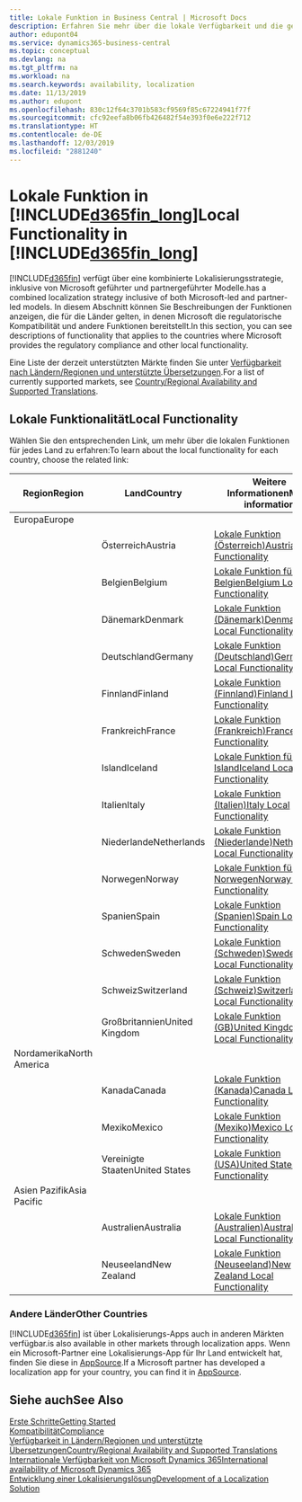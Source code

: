 ```yaml
---
title: Lokale Funktion in Business Central | Microsoft Docs
description: Erfahren Sie mehr über die lokale Verfügbarkeit und die gesetzliche Kompatibilität von Dynamics 365 Business Central.
author: edupont04
ms.service: dynamics365-business-central
ms.topic: conceptual
ms.devlang: na
ms.tgt_pltfrm: na
ms.workload: na
ms.search.keywords: availability, localization
ms.date: 11/13/2019
ms.author: edupont
ms.openlocfilehash: 830c12f64c3701b583cf9569f85c67224941f77f
ms.sourcegitcommit: cfc92eefa8b06fb426482f54e393f0e6e222f712
ms.translationtype: HT
ms.contentlocale: de-DE
ms.lasthandoff: 12/03/2019
ms.locfileid: "2881240"
---
```

# <a name="local-functionality-in-included365fin_longincludesd365fin_long_mdmd"></a><span data-ttu-id="71784-103">Lokale Funktion in [!INCLUDE[d365fin_long](includes/d365fin_long_md.md)]</span><span class="sxs-lookup"><span data-stu-id="71784-103">Local Functionality in [!INCLUDE[d365fin_long](includes/d365fin_long_md.md)]</span></span>
[!INCLUDE[d365fin](includes/d365fin_md.md)] <span data-ttu-id="71784-104">verfügt über eine kombinierte Lokalisierungsstrategie, inklusive von Microsoft geführter und partnergeführter Modelle.</span><span class="sxs-lookup"><span data-stu-id="71784-104">has a combined localization strategy inclusive of both Microsoft-led and partner-led models.</span></span> <span data-ttu-id="71784-105">In diesem Abschnitt können Sie Beschreibungen der Funktionen anzeigen, die für die Länder gelten, in denen Microsoft die regulatorische Kompatibilität und andere Funktionen bereitstellt.</span><span class="sxs-lookup"><span data-stu-id="71784-105">In this section, you can see descriptions of functionality that applies to the countries where Microsoft provides the regulatory compliance and other local functionality.</span></span>  

<span data-ttu-id="71784-106">Eine Liste der derzeit unterstützten Märkte finden Sie unter [Verfügbarkeit nach Ländern/Regionen und unterstützte Übersetzungen](/dynamics365/business-central/dev-itpro/compliance/apptest-countries-and-translations?toc=/dynamics365/business-central/toc.json).</span><span class="sxs-lookup"><span data-stu-id="71784-106">For a list of currently supported markets, see [Country/Regional Availability and Supported Translations](/dynamics365/business-central/dev-itpro/compliance/apptest-countries-and-translations?toc=/dynamics365/business-central/toc.json).</span></span>  

## <a name="local-functionality"></a><span data-ttu-id="71784-107">Lokale Funktionalität</span><span class="sxs-lookup"><span data-stu-id="71784-107">Local Functionality</span></span>
<span data-ttu-id="71784-108">Wählen Sie den entsprechenden Link, um mehr über die lokalen Funktionen für jedes Land zu erfahren:</span><span class="sxs-lookup"><span data-stu-id="71784-108">To learn about the local functionality for each country, choose the related link:</span></span>

| <span data-ttu-id="71784-109">Region</span><span class="sxs-lookup"><span data-stu-id="71784-109">Region</span></span> | <span data-ttu-id="71784-110">Land</span><span class="sxs-lookup"><span data-stu-id="71784-110">Country</span></span> | <span data-ttu-id="71784-111">Weitere Informationen</span><span class="sxs-lookup"><span data-stu-id="71784-111">More information</span></span> |
| --- | --- |--- |
| <span data-ttu-id="71784-112">Europa</span><span class="sxs-lookup"><span data-stu-id="71784-112">Europe</span></span> |  | |
|        | <span data-ttu-id="71784-113">Österreich</span><span class="sxs-lookup"><span data-stu-id="71784-113">Austria</span></span> | [<span data-ttu-id="71784-114">Lokale Funktion (Österreich)</span><span class="sxs-lookup"><span data-stu-id="71784-114">Austria Local Functionality</span></span>](localfunctionality/austria/austria-local-functionality.md) |
|        | <span data-ttu-id="71784-115">Belgien</span><span class="sxs-lookup"><span data-stu-id="71784-115">Belgium</span></span> |  [<span data-ttu-id="71784-116">Lokale Funktion für Belgien</span><span class="sxs-lookup"><span data-stu-id="71784-116">Belgium Local Functionality</span></span>](localfunctionality/belgium/belgium-local-functionality.md) |
|        | <span data-ttu-id="71784-117">Dänemark</span><span class="sxs-lookup"><span data-stu-id="71784-117">Denmark</span></span> | [<span data-ttu-id="71784-118">Lokale Funktion (Dänemark)</span><span class="sxs-lookup"><span data-stu-id="71784-118">Denmark Local Functionality</span></span>](localfunctionality/denmark/denmark-local-functionality.md) |
|        | <span data-ttu-id="71784-119">Deutschland</span><span class="sxs-lookup"><span data-stu-id="71784-119">Germany</span></span> | [<span data-ttu-id="71784-120">Lokale Funktion (Deutschland)</span><span class="sxs-lookup"><span data-stu-id="71784-120">Germany Local Functionality</span></span>](localfunctionality/germany/germany-local-functionality.md) |
|        | <span data-ttu-id="71784-121">Finnland</span><span class="sxs-lookup"><span data-stu-id="71784-121">Finland</span></span> | [<span data-ttu-id="71784-122">Lokale Funktion (Finnland)</span><span class="sxs-lookup"><span data-stu-id="71784-122">Finland Local Functionality</span></span>](localfunctionality/finland/finland-local-functionality.md) |
|        | <span data-ttu-id="71784-123">Frankreich</span><span class="sxs-lookup"><span data-stu-id="71784-123">France</span></span> | [<span data-ttu-id="71784-124">Lokale Funktion (Frankreich)</span><span class="sxs-lookup"><span data-stu-id="71784-124">France Local Functionality</span></span>](localfunctionality/france/france-local-functionality.md) |
|        | <span data-ttu-id="71784-125">Island</span><span class="sxs-lookup"><span data-stu-id="71784-125">Iceland</span></span> | [<span data-ttu-id="71784-126">Lokale Funktion für Island</span><span class="sxs-lookup"><span data-stu-id="71784-126">Iceland Local Functionality</span></span>](localfunctionality/iceland/iceland-local-functionality.md) |
|        | <span data-ttu-id="71784-127">Italien</span><span class="sxs-lookup"><span data-stu-id="71784-127">Italy</span></span> | [<span data-ttu-id="71784-128">Lokale Funktion (Italien)</span><span class="sxs-lookup"><span data-stu-id="71784-128">Italy Local Functionality</span></span>](localfunctionality/italy/italy-local-functionality.md) |
|        | <span data-ttu-id="71784-129">Niederlande</span><span class="sxs-lookup"><span data-stu-id="71784-129">Netherlands</span></span> | [<span data-ttu-id="71784-130">Lokale Funktion (Niederlande)</span><span class="sxs-lookup"><span data-stu-id="71784-130">Netherlands Local Functionality</span></span>](localfunctionality/netherlands/netherlands-local-functionality.md) |
|        | <span data-ttu-id="71784-131">Norwegen</span><span class="sxs-lookup"><span data-stu-id="71784-131">Norway</span></span> | [<span data-ttu-id="71784-132">Lokale Funktion für Norwegen</span><span class="sxs-lookup"><span data-stu-id="71784-132">Norway Local Functionality</span></span>](localfunctionality/norway/norway-local-functionality.md) |
|        | <span data-ttu-id="71784-133">Spanien</span><span class="sxs-lookup"><span data-stu-id="71784-133">Spain</span></span> | [<span data-ttu-id="71784-134">Lokale Funktion (Spanien)</span><span class="sxs-lookup"><span data-stu-id="71784-134">Spain Local Functionality</span></span>](localfunctionality/spain/spain-local-functionality.md) |
|        | <span data-ttu-id="71784-135">Schweden</span><span class="sxs-lookup"><span data-stu-id="71784-135">Sweden</span></span> | [<span data-ttu-id="71784-136">Lokale Funktion (Schweden)</span><span class="sxs-lookup"><span data-stu-id="71784-136">Sweden Local Functionality</span></span>](localfunctionality/sweden/sweden-local-functionality.md) |
|        | <span data-ttu-id="71784-137">Schweiz</span><span class="sxs-lookup"><span data-stu-id="71784-137">Switzerland</span></span> | [<span data-ttu-id="71784-138">Lokale Funktion (Schweiz)</span><span class="sxs-lookup"><span data-stu-id="71784-138">Switzerland Local Functionality</span></span>](localfunctionality/switzerland/switzerland-local-functionality.md) |
|        | <span data-ttu-id="71784-139">Großbritannien</span><span class="sxs-lookup"><span data-stu-id="71784-139">United Kingdom</span></span> | [<span data-ttu-id="71784-140">Lokale Funktion (GB)</span><span class="sxs-lookup"><span data-stu-id="71784-140">United Kingdom Local Functionality</span></span>](localfunctionality/unitedkingdom/united-kingdom-local-functionality.md) |
| <span data-ttu-id="71784-141">Nordamerika</span><span class="sxs-lookup"><span data-stu-id="71784-141">North America</span></span> |       |  |
|        | <span data-ttu-id="71784-142">Kanada</span><span class="sxs-lookup"><span data-stu-id="71784-142">Canada</span></span>|[<span data-ttu-id="71784-143">Lokale Funktion (Kanada)</span><span class="sxs-lookup"><span data-stu-id="71784-143">Canada Local Functionality</span></span>](localfunctionality/canada/canada-local-functionality.md) |
|        | <span data-ttu-id="71784-144">Mexiko</span><span class="sxs-lookup"><span data-stu-id="71784-144">Mexico</span></span> | [<span data-ttu-id="71784-145">Lokale Funktion (Mexiko)</span><span class="sxs-lookup"><span data-stu-id="71784-145">Mexico Local Functionality</span></span>](localfunctionality/mexico/mexico-local-functionality.md) |
|        | <span data-ttu-id="71784-146">Vereinigte Staaten</span><span class="sxs-lookup"><span data-stu-id="71784-146">United States</span></span>|[<span data-ttu-id="71784-147">Lokale Funktion (USA)</span><span class="sxs-lookup"><span data-stu-id="71784-147">United States Local Functionality</span></span>](localfunctionality/unitedstates/united-states-local-functionality.md) |
| <span data-ttu-id="71784-148">Asien Pazifik</span><span class="sxs-lookup"><span data-stu-id="71784-148">Asia Pacific</span></span> |       |  |
|        | <span data-ttu-id="71784-149">Australien</span><span class="sxs-lookup"><span data-stu-id="71784-149">Australia</span></span> | [<span data-ttu-id="71784-150">Lokale Funktion (Australien)</span><span class="sxs-lookup"><span data-stu-id="71784-150">Australia Local Functionality</span></span>](localfunctionality/australia/australia-local-functionality.md) |
|        | <span data-ttu-id="71784-151">Neuseeland</span><span class="sxs-lookup"><span data-stu-id="71784-151">New Zealand</span></span> | [<span data-ttu-id="71784-152">Lokale Funktion (Neuseeland)</span><span class="sxs-lookup"><span data-stu-id="71784-152">New Zealand Local Functionality</span></span>](localfunctionality/newzealand/new-zealand-local-functionality.md) |

### <a name="other-countries"></a><span data-ttu-id="71784-153">Andere Länder</span><span class="sxs-lookup"><span data-stu-id="71784-153">Other Countries</span></span>
[!INCLUDE[d365fin](includes/d365fin_md.md)] <span data-ttu-id="71784-154">ist über Lokalisierungs-Apps auch in anderen Märkten verfügbar.</span><span class="sxs-lookup"><span data-stu-id="71784-154">is also available in other markets through localization apps.</span></span> <span data-ttu-id="71784-155">Wenn ein Microsoft-Partner eine Lokalisierungs-App für Ihr Land entwickelt hat, finden Sie diese in [AppSource](https://appsource.microsoft.com/product/dynamics-365-business-central/).</span><span class="sxs-lookup"><span data-stu-id="71784-155">If a Microsoft partner has developed a localization app for your country, you can find it in [AppSource](https://appsource.microsoft.com/product/dynamics-365-business-central/).</span></span>

## <a name="see-also"></a><span data-ttu-id="71784-156">Siehe auch</span><span class="sxs-lookup"><span data-stu-id="71784-156">See Also</span></span>
[<span data-ttu-id="71784-157">Erste Schritte</span><span class="sxs-lookup"><span data-stu-id="71784-157">Getting Started</span></span>](product-get-started.md)  
[<span data-ttu-id="71784-158">Kompatibilität</span><span class="sxs-lookup"><span data-stu-id="71784-158">Compliance</span></span>](compliance/compliance-overview.md)  
[<span data-ttu-id="71784-159">Verfügbarkeit in Ländern/Regionen und unterstützte Übersetzungen</span><span class="sxs-lookup"><span data-stu-id="71784-159">Country/Regional Availability and Supported Translations</span></span>](/dynamics365/business-central/dev-itpro/compliance/apptest-countries-and-translations?toc=/dynamics365/business-central/toc.json)  
[<span data-ttu-id="71784-160">Internationale Verfügbarkeit von Microsoft Dynamics 365</span><span class="sxs-lookup"><span data-stu-id="71784-160">International availability of Microsoft Dynamics 365</span></span>](/dynamics365/get-started/availability)  
[<span data-ttu-id="71784-161">Entwicklung einer Lokalisierungslösung</span><span class="sxs-lookup"><span data-stu-id="71784-161">Development of a Localization Solution</span></span>](/dynamics365/business-central/dev-itpro/developer/readiness/readiness-develop-localization)  
